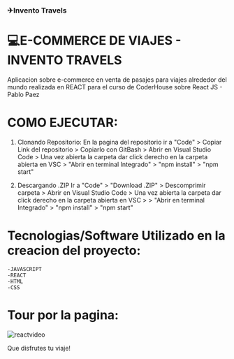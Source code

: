 ### ✈Invento Travels
# 💻E-COMMERCE DE VIAJES - INVENTO TRAVELS
Aplicacion sobre e-commerce en venta de pasajes para viajes alrededor del mundo realizada en REACT para el curso de CoderHouse sobre React JS - Pablo Paez


# COMO EJECUTAR:

1)  Clonando Repositorio: En la pagina del repositorio ir a "Code" > Copiar Link del repositorio > Copiarlo con GitBash > Abrir en Visual Studio Code > Una vez abierta la carpeta dar click derecho en la carpeta abierta en VSC > "Abrir en terminal Integrado" > "npm install" > "npm start"

2)  Descargando .ZIP Ir a "Code" > "Download .ZIP" > Descomprimir carpeta > Abrir en Visual Studio Code > Una vez abierta la carpeta dar click derecho en la carpeta abierta en VSC > > "Abrir en terminal Integrado" > "npm install" > "npm start"

# Tecnologias/Software Utilizado en la creacion del proyecto:
    -JAVASCRIPT
    -REACT
    -HTML
    -CSS



# Tour por la pagina:

![reactvideo](https://user-images.githubusercontent.com/99224444/168710343-fb6577c4-348c-47ce-8ffd-ebd66f5cffc7.gif)


Que disfrutes tu viaje!
